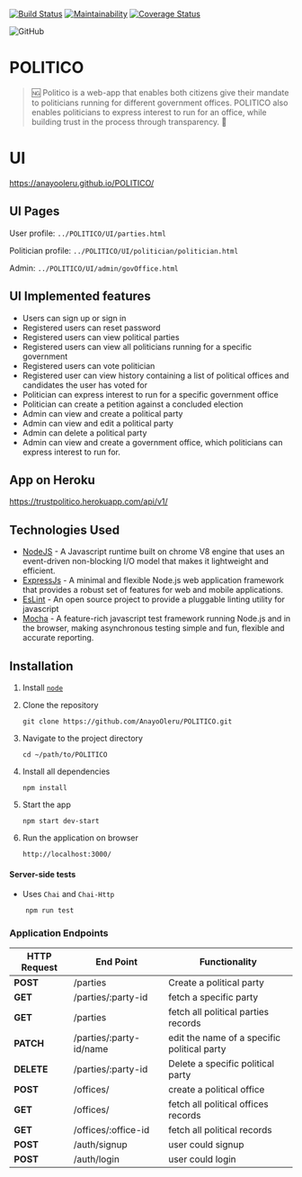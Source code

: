 [![Build Status](https://travis-ci.org/AnayoOleru/POLITICO.svg?branch=develop)](https://travis-ci.org/AnayoOleru/POLITICO)
[![Maintainability](https://api.codeclimate.com/v1/badges/ae19724fed3af03714eb/maintainability)](https://codeclimate.com/github/AnayoOleru/POLITICO/maintainability)
[![Coverage Status](https://coveralls.io/repos/github/AnayoOleru/POLITICO/badge.svg?branch=ch-163356628-integrate-coveralls)](https://coveralls.io/github/AnayoOleru/POLITICO?branch=ch-163356628-integrate-coveralls)

![GitHub](https://img.shields.io/github/license/mashape/apistatus.svg)

# POLITICO
 > :ng: Politico is a web-app that enables both citizens give their mandate to politicians running for different government offices. POLITICO also enables politicians to express interest to run for an office, while building trust in the process through transparency. :slot_machine:

 # UI
https://anayooleru.github.io/POLITICO/

 ## UI Pages
 User profile: `../POLITICO/UI/parties.html`

 Politician profile: `../POLITICO/UI/politician/politician.html`

 Admin: `../POLITICO/UI/admin/govOffice.html` 

 ## UI Implemented features
* Users can sign up or sign in
* Registered users can reset password
* Registered users can view political parties
* Registered users can view all politicians running for a specific government
* Registered users can vote politician
* Registered user can view history containing a list of political offices   and candidates the user has voted for
* Politician can express interest to run for a specific government office
* Politician can create a petition against a concluded election
* Admin can view and create a political party
* Admin can view and edit a political party
* Admin can delete a political party
* Admin can view and create a government office, which politicians can express interest to run for.   

## App on Heroku
https://trustpolitico.herokuapp.com/api/v1/

## Technologies Used

* [NodeJS](https://nodejs.org/en/) - A Javascript runtime built on chrome V8 engine that uses an event-driven non-blocking I/O model that makes it lightweight and efficient.
* [ExpressJs](https://expressjs.com/) - A minimal and flexible Node.js web application framework that provides a robust set of features for web and mobile applications.
* [EsLint](https://eslint.org/) - An open source project to provide a pluggable linting utility for javascript
* [Mocha](https://mochajs.org/) - A feature-rich javascript test framework running Node.js and in the browser, making asynchronous testing simple and fun, flexible and accurate reporting. 

## Installation

1. Install [`node`](https://nodejs.org/en/download/)

2. Clone the repository

    ```
    git clone https://github.com/AnayoOleru/POLITICO.git
    ```

3. Navigate to the project directory

    ```
    cd ~/path/to/POLITICO
    ```

4. Install all dependencies

    ```
    npm install
    ```

5. Start the app

    ```
    npm start dev-start
    ```

6. Run the application on browser

    ```
    http://localhost:3000/
    ```

#### Server-side tests

- Uses `Chai` and `Chai-Http`

```
    npm run test
```

### Application Endpoints

| HTTP Request | End Point | Functionality |
| -------------| -----------| ----------- |
| **POST** | /parties | Create a political party |
| **GET** | /parties/:party-id | fetch a specific party |
| **GET** | /parties| fetch all political parties records |
| **PATCH** | /parties/:party-id/name |  edit the name of a specific political party |
| **DELETE** | /parties/:party-id | Delete a specific political party |
| **POST** | /offices/ | create a political office |
| **GET** | /offices/ | fetch all political offices records |
| **GET** | /offices/:office-id | fetch all political records |
| **POST** | /auth/signup |  user could signup |
| **POST** | /auth/login |  user could login |
